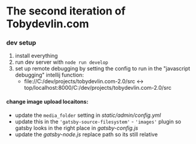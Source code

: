# The second iteration of Tobydevlin.com

### dev setup

1. install everything
2. run dev server with `node run develop`
3. set up remote debugging by setting the config to run in the "javascript debugging" intellij function:
    - file://C:/dev/projects/tobydevlin.com-2.0/src <-> top/localhost:8000/C:/dev/projects/tobydevlin.com-2.0/src


#### change image upload locaitons:
 - update the `media_folder` setting in *static/admin/config.yml*
 - update this in the `'gatsby-source-filesystem'` - `'images'` plugin so gatsby looks in the right place in *gatsby-config.js*
 - update the *gatsby-node.js*  replace path so its still relative
